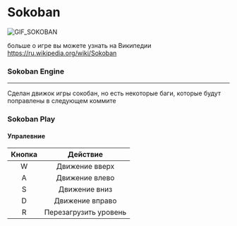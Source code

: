 # Sokoban

![GIF_SOKOBAN](https://github.com/wetymov/Sokoban/assets/Sokoban_ani.gif)

больше о игре вы можете узнать на Википедии https://ru.wikipedia.org/wiki/Sokoban

### Sokoban Engine
-----------
Сделан движок игры сокобан, но есть некоторые баги, которые будут поправлены в следующем коммите

### Sokoban Play

#### Упралевние
| Кнопка |       Действие        |
|:------:|:---------------------:|
| W      |    Движение вверх     |
| A      |    Движение влево     |
| S      |     Движение вниз     |
| D      |    Движение вправо    |
| R      | Перезагрузить уровень |

